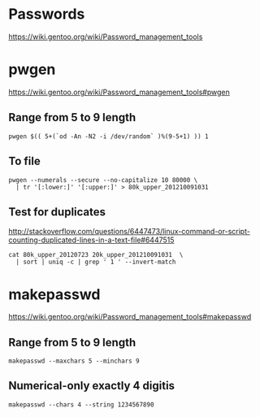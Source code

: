 # Passwords

<https://wiki.gentoo.org/wiki/Password_management_tools>

# pwgen

<https://wiki.gentoo.org/wiki/Password_management_tools#pwgen>

## Range from 5 to 9 length

    pwgen $(( 5+(`od -An -N2 -i /dev/random` )%(9-5+1) )) 1

## To file

    pwgen --numerals --secure --no-capitalize 10 80000 \
      | tr '[:lower:]' '[:upper:]' > 80k_upper_201210091031

## Test for duplicates

<http://stackoverflow.com/questions/6447473/linux-command-or-script-counting-duplicated-lines-in-a-text-file#6447515>

    cat 80k_upper_20120723 20k_upper_201210091031  \
      | sort | uniq -c | grep ' 1 ' --invert-match

# makepasswd

<https://wiki.gentoo.org/wiki/Password_management_tools#makepasswd>

## Range from 5 to 9 length

    makepasswd --maxchars 5 --minchars 9

## Numerical-only exactly 4 digitis

    makepasswd --chars 4 --string 1234567890
